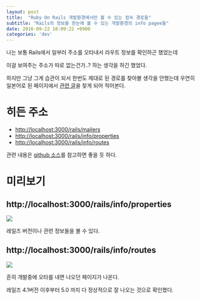 ```yaml
---
layout: post
title:  "Ruby On Rails 개발환경에서만 볼 수 있는 접속 경로들"
subtitle: "Rails의 정보를 한눈에 볼 수 있는 개발환경의 info pagee들"
date: 2016-09-22 18:09:22 +0900
categories: 'dev'
---
```


나는 보통 Rails에서 일부러 주소를 오타내서 라우트 정보를 확인하곤 했었는데

이걸 보여주는 주소가 따로 없는건가..? 하는 생각을 하긴 했었다.

하지만 그냥 그게 습관이 되서 한번도 제대로 된 경로를 찾아볼 생각을 안했는데 우연히 일본어로 된 페이지에서 <a href="http://qiita.com/satoruk/items/529c19d5c77e6aa79cb1" target="_blank">관련 글</a>을 찾게 되어 적어본다.


# 히든 주소

* <a href="http://localhost:3000/rails/mailers" target="_blank">http://localhost:3000/rails/mailers</a>
* <a href="http://localhost:3000/rails/info/properties" target="_blank">http://localhost:3000/rails/info/properties</a>
* <a href="http://localhost:3000/rails/info/routes" target="_blank">http://localhost:3000/rails/info/routes</a>

관련 내용은 <a href="https://github.com/rails/rails/blob/d6dec7fcb6b8fddf8c170182d4fe64ecfc7b2261/railties/lib/rails/application/finisher.rb#L22-L33" target="_blank">github 소스</a>를 참고하면 좋을 듯 하다.

# 미리보기

## http://localhost:3000/rails/info/properties

<img src="{{ site.url }}/images/rails_routes_properties.png">

레일즈 버전이나 관련 정보들을 볼 수 있다.

## http://localhost:3000/rails/info/routes

<img src="{{ site.url }}/images/rails_routes_routes.png">

흔히 개발중에 오타를 내면 나오던 페이지가 나온다.

레일즈 4.1버전 이후부터 5.0 까지 다 정상적으로 잘 나오는 것으로 확인했다.
